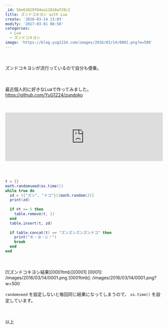 ```yaml
---
_id: 56e63829f04ea11818af28c2
title: ズンドコキヨシ with Lua
create: '2016-03-14 13:03'
modify: '2017-03-01 08:58'
categories:
  - Lua
  - ズンドコキヨシ
image: 'https://blog.yug1224.com/images/2016/03/14/0001.png?w=500'
---
```


　

ズンドコキヨシが流行っているので自分も便乗。

　

最近個人的に好きなLuaで作ってみました。https://github.com/YuG1224/zundoko

　
​
<iframe class="bookmarklet hatena-embed" src="https://hatenablog-parts.com/embed?url=http%3A%2F%2Fqiita.com%2Fshunsugai%40github%2Fitems%2F971a15461de29563bf90" title="ズンドコキヨシまとめ - Qiita" style="border:none;display:block;margin:0 0 1.7rem;overflow:hidden;height:155px;width:100%;max-width:100%;"><a href="http://qiita.com/shunsugai@github/items/971a15461de29563bf90" target="_blank">ズンドコキヨシまとめ - Qiita</a></iframe>
​​
<!-- more -->

```lua:zundoko.lua
t = {}
math.randomseed(os.time())
while true do
  zd = ({"ズン", "ドコ"})[math.random(2)]
  print(zd)
​
  if #t >= 5 then
    table.remove(t, 1)
  end
  table.insert(t, zd)
​
  if table.concat(t) == "ズンズンズンズンドコ" then
    print("キ・ヨ・シ！")
    break
  end
end
```

　

[![ズンドコキヨシ結果][0001tmb]][0001]
[0001]: /images/2016/03/14/0001.png
[0001tmb]: /images/2016/03/14/0001.png?w=500
​
　

`randomseed` を設定しないと毎回同じ結果になってしまうので、 `os.time()` を設定しています。

　

以上
